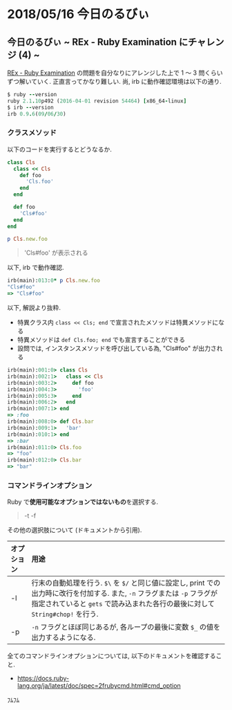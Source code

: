 # 2018/05/16 今日のるびぃ

## 今日のるびぃ ~ REx - Ruby Examination にチャレンジ (4) ~

[REx - Ruby Examination](https://rex.libertyfish.co.jp/) の問題を自分なりにアレンジした上で 1 〜 3 問くらいずつ解いていく. 正直言ってかなり難しい. 尚, irb に動作確認環境は以下の通り.

```ruby
$ ruby --version
ruby 2.1.10p492 (2016-04-01 revision 54464) [x86_64-linux]
$ irb --version
irb 0.9.6(09/06/30)
```

### クラスメソッド

以下のコードを実行するとどうなるか.

```ruby
class Cls
  class << Cls
    def foo
      'Cls.foo'
    end
  end

  def foo
    'Cls#foo'
  end
end

p Cls.new.foo
```

> 'Cls#foo' が表示される

以下, irb で動作確認.

```ruby
irb(main):013:0* p Cls.new.foo
"Cls#foo"
=> "Cls#foo"
```

以下, 解説より抜粋.

* 特異クラス内 `class << Cls; end` で宣言されたメソッドは特異メソッドになる
* 特異メソッドは `def Cls.foo; end` でも宣言することができる
* 設問では, インスタンスメソッドを呼び出している為, "Cls#foo" が出力される

```ruby
irb(main):001:0> class Cls
irb(main):002:1>   class << Cls
irb(main):003:2>     def foo
irb(main):004:3>       'foo'
irb(main):005:3>     end
irb(main):006:2>   end
irb(main):007:1> end
=> :foo
irb(main):008:0> def Cls.bar
irb(main):009:1>   'bar'
irb(main):010:1> end
=> :bar
irb(main):011:0> Cls.foo
=> "foo"
irb(main):012:0> Cls.bar
=> "bar"
```

### コマンドラインオプション

Ruby で**使用可能なオプションではないもの**を選択する.

> -t
> -f

その他の選択肢について (ドキュメントから引用).

| **オプション** | **用途** |
|:---|:---|
| -l | 行末の自動処理を行う. `$\` を `$/` と同じ値に設定し, print での出力時に改行を付加する. また, `-n` フラグまたは `-p` フラグが指定されていると `gets` で読み込まれた各行の最後に対して `String#chop!` を行う. |
| -p | `-n` フラグとほぼ同じあるが, 各ループの最後に変数 `$_` の値を出力するようになる.  |

全てのコマンドラインオプションについては, 以下のドキュメントを確認すること.

* https://docs.ruby-lang.org/ja/latest/doc/spec=2frubycmd.html#cmd_option

ﾌﾑﾌﾑ
